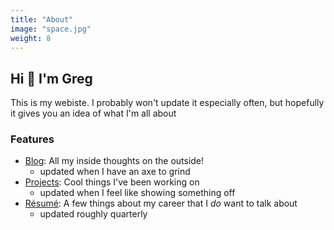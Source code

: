 ```yaml
---
title: "About"
image: "space.jpg"
weight: 8
---
```


## Hi 👋 I'm Greg

This is my webiste. I probably won't update it especially often, but hopefully it gives you an idea of what I'm all about

### Features

* [Blog](/blog): All my inside thoughts on the outside! 
  * updated when I have an axe to grind
* [Projects](/projects): Cool things I've been working on
  * updated when I feel like showing something off
* [Résumé](/static/resumes/forwarder.html): A few things about my career that I _do_ want to talk about
  * updated roughly quarterly
